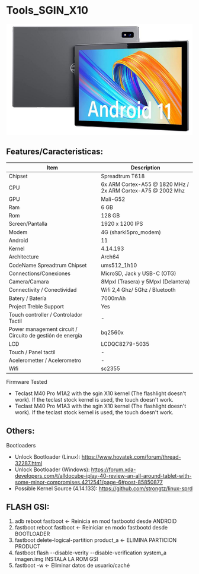 # Tools_SGIN_X10

![X10 foto](https://github.com/SamuEDL/Tools_SGIN_X10/blob/main/Sgin_X10.JPG?raw=true)


## Features/Caracteristicas:
| Item                      | Description |
|---------------------------|-------------|
| Chipset         | Spreadtrum T618   |
| CPU             | 6x ARM Cortex-A55 @ 1820 MHz / 2x ARM Cortex-A75 @ 2002 Mhz   |
| GPU                    | Mali-G52  |
| Ram   | 6 GB |
| Rom      | 128 GB |
| Screen/Pantalla   | 1920 x 1200 IPS |
| Modem  | 4G (sharkl5pro_modem) |
| Android                    | 11  |
| Kernel                    | 4.14.193 |
| Architecture                    |  Arch64  |
| CodeName Spreadtrum Chipset | ums512_1h10 |
| Connections/Conexiones  | MicroSD, Jack y USB-C (OTG) |
| Camera/Camara        | 8Mpxl (Trasera) y 5Mpxl (Delantera) |
| Connectivity / Conectividad  | Wifi 2,4 Ghz/ 5Ghz / Bluetooth|
| Batery / Batería                  | 7000mAh  |
| Project Treble Support       |  Yes |
| Touch controller  / Controlador Tactil     |  - |
| Power management circuit / Circuito de gestión de energía | bq2560x |
| LCD                  | LCDQC8279-5035  |
| Touch / Panel tactil                   | -  |
| Acelerometter  / Acelerometro             | -  |
| Wifi             | sc2355  |

Firmware Tested
- Teclast M40 Pro M1A2 with the sgin X10 kernel (The flashlight doesn't work). If the teclast stock kernel is used, the touch doesn't work.
- Teclast M40 Pro M1A3 with the sgin X10 kernel (The flashlight doesn't work). If the teclast stock kernel is used, the touch doesn't work.


## Others:

Bootloaders
- Unlock Bootloader (Linux): https://www.hovatek.com/forum/thread-32287.html
- Unlock Bootloader (Windows): https://forum.xda-developers.com/t/alldocube-iplay-40-review-an-all-around-tablet-with-some-minor-compromises.4212541/page-6#post-85850877
- Possible Kernel Source (4.14.133): https://github.com/strongtz/linux-sprd


## FLASH GSI: 

1. adb reboot fastboot <- Reinicia en mod fastbootd desde ANDROID
2. fastboot reboot fastboot <- Reiniciar en modo fastbootd desde BOOTLOADER
3. fastboot delete-logical-partition product_a <- ELIMINA PARTICION PRODUCT
4. fastboot flash --disable-verity --disable-verification system_a imagen.img INSTALA LA ROM GSI
5. fastboot -w <- Eliminar datos de usuario/caché 
